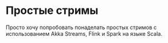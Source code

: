 # Простые стримы

Просто хочу попробовать понаделать простых стримов с использованием Akka Streams, Flink и Spark на языке Scala.